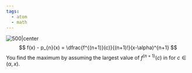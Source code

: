 ```yaml
---
tags:
  - atom
  - math
---
```

![500|center](taylors-remainder-theorem.excalidraw)
$$ f(x) - p_{n}(x) = \dfrac{f^{(n+1)}(c)}{(n+1)!}(x-\alpha)^{n+1} $$
You find the maximum by assuming the largest value of $f^{(n+1)}(c)$ in for $c \in(\alpha,x)$.